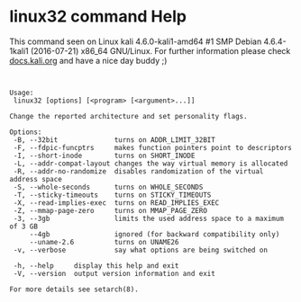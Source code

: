 # linux32 command Help
 
 This command seen on Linux kali 4.6.0-kali1-amd64 #1 SMP Debian 4.6.4-1kali1 (2016-07-21) x86_64 GNU/Linux. For further information please check [docs.kali.org](docs.kali.org) and have a nice day buddy ;) 

~~~


Usage:
 linux32 [options] [<program> [<argument>...]]

Change the reported architecture and set personality flags.

Options:
 -B, --32bit              turns on ADDR_LIMIT_32BIT
 -F, --fdpic-funcptrs     makes function pointers point to descriptors
 -I, --short-inode        turns on SHORT_INODE
 -L, --addr-compat-layout changes the way virtual memory is allocated
 -R, --addr-no-randomize  disables randomization of the virtual address space
 -S, --whole-seconds      turns on WHOLE_SECONDS
 -T, --sticky-timeouts    turns on STICKY_TIMEOUTS
 -X, --read-implies-exec  turns on READ_IMPLIES_EXEC
 -Z, --mmap-page-zero     turns on MMAP_PAGE_ZERO
 -3, --3gb                limits the used address space to a maximum of 3 GB
     --4gb                ignored (for backward compatibility only)
     --uname-2.6          turns on UNAME26
 -v, --verbose            say what options are being switched on

 -h, --help     display this help and exit
 -V, --version  output version information and exit

For more details see setarch(8).

~~~
